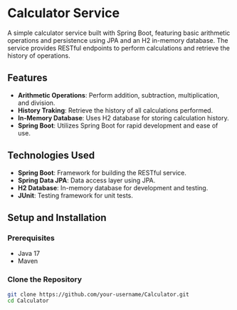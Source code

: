 # Calculator Service

A simple calculator service built with Spring Boot, featuring basic arithmetic operations and persistence using JPA and an H2 in-memory database. The service provides RESTful endpoints to perform calculations and retrieve the history of operations.

## Features

- **Arithmetic Operations**: Perform addition, subtraction, multiplication, and division.
- **History Traking**: Retrieve the history of all calculations performed.
- **In-Memory Database**: Uses H2 database for storing calculation history.
- **Spring Boot**: Utilizes Spring Boot for rapid development and ease of use.

## Technologies Used

- **Spring Boot**: Framework for building the RESTful service.
- **Spring Data JPA**: Data access layer using JPA.
- **H2 Database**: In-memory database for development and testing.
- **JUnit**: Testing framework for unit tests.

## Setup and Installation

### Prerequisites

- Java 17
- Maven

### Clone the Repository

```bash
git clone https://github.com/your-username/Calculator.git
cd Calculator
